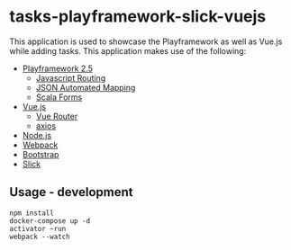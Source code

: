 # tasks-playframework-slick-vuejs

This application is used to showcase the Playframework as well as Vue.js
while adding tasks. This application makes use of the following:

- [Playframework 2.5](http://www.playframework.com)
  - [Javascript Routing](https://www.playframework.com/documentation/2.5.x/ScalaJavascriptRouting)
  - [JSON Automated Mapping](https://www.playframework.com/documentation/2.5.x/ScalaJsonAutomated)
  - [Scala Forms](https://www.playframework.com/documentation/2.5.x/ScalaForms)
- [Vue.js](https://vuejs.org/)
  - [Vue Router](http://router.vuejs.org/en/index.html)
  - [axios](https://github.com/mzabriskie/axios)
- [Node.js](https://nodejs.org/en)
- [Webpack](https://webpack.github.io)
- [Bootstrap](http://www.bootstrap.com) 
- [Slick](http://www.slick.typesafe.com)

## Usage - development

    npm install
    docker-compose up -d
    activator ~run
    webpack --watch